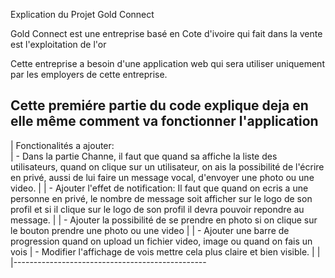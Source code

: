 Explication du Projet Gold Connect 

Gold Connect est une entreprise basé en Cote d'ivoire qui fait dans la vente est l'exploitation de l'or

Cette entreprise a besoin d'une application web qui sera utiliser uniquement par les employers de cette 
entreprise.  

Cette premiére partie du code explique deja en elle même comment va fonctionner l'application 
-----------------------------------------------
| Fonctionalités a ajouter:  
|   - Dans la partie Channe, il faut que quand sa affiche la liste des utilisateurs, quand on clique sur un utilisateur, on ais la possibilité de l'écrire en privé, aussi de lui faire un message vocal, d'envoyer une photo ou une video. 
|
| - Ajouter l'effet de notification: Il faut que quand on ecris a une personne en privé, le nombre de message soit afficher sur le logo de son profil et si il clique sur le logo de son profil il devra pouvoir repondre au message.
| 
| - Ajouter la possibilité de se prendre en photo si on clique sur le bouton prendre une photo ou une video
| 
| - Ajouter une barre de progression quand on upload un fichier video, image ou quand on fais un vois
| - Modifier l'affichage de vois mettre cela plus claire et bien visible.
|
|
|------------------------------------------------
